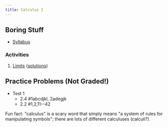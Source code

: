```yaml
---
title: Calculus I
---
```


## Boring Stuff

* [Syllabus](/pdf/classes/calc/calc-syllabus.pdf)


### Activities

1. [Limits](/pdf/classes/calc/calc-a01-limits.pdf) ([solutions](/pdf/classes/calc/calc-soln-a01-limits.pdf))


## Practice Problems (Not Graded!)

* Test 1
    * 2.4 #1abcdjkl, 2adegjk
    * 2.2 #1,2,11--42

Fun fact: "calculus" is a scary word that simply means "a system of rules for manipulating symbols"; there are lots of different calculuses (calculi?).
